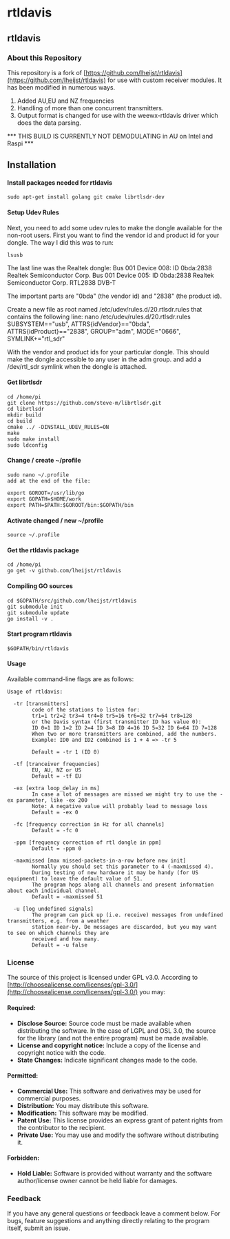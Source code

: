 # rtldavis

## rtldavis

### About this Repository

This repository is a fork of [https://github.com/lheijst/rtldavis](https://github.com/lheijst/rtldavis) for use with custom receiver modules. It has been modified in numerous ways.

1) Added AU,EU and NZ frequencies
2) Handling of more than one concurrent transmitters.
3) Output format is changed for use with the weewx-rtldavis driver which does the data parsing. 

*** THIS BUILD IS CURRENTLY NOT DEMODULATING in AU on Intel and Raspi ***

## Installation

#### Install packages needed for rtldavis

    sudo apt-get install golang git cmake librtlsdr-dev

#### Setup Udev Rules

Next, you need to add some udev rules to make the dongle available for the non-root users. First you want to find the vendor id and product id for your dongle.
The way I did this was to run:

    lsusb

The last line was the Realtek dongle:
    Bus 001 Device 008: ID 0bda:2838 Realtek Semiconductor Corp.
    Bus 001 Device 005: ID 0bda:2838 Realtek Semiconductor Corp. RTL2838 DVB-T

The important parts are "0bda" (the vendor id) and "2838" (the product id).

Create a new file as root named /etc/udev/rules.d/20.rtlsdr.rules that contains the following line:
    nano /etc/udev/rules.d/20.rtlsdr.rules
    SUBSYSTEM=="usb", ATTRS{idVendor}=="0bda", ATTRS{idProduct}=="2838", GROUP="adm", MODE="0666", SYMLINK+="rtl_sdr"

With the vendor and product ids for your particular dongle. This should make the dongle accessible to any user in the adm group. and add a /dev/rtl_sdr symlink when the dongle is attached.

#### Get librtlsdr

    cd /home/pi
    git clone https://github.com/steve-m/librtlsdr.git
    cd librtlsdr
    mkdir build
    cd build
    cmake ../ -DINSTALL_UDEV_RULES=ON
    make
    sudo make install
    sudo ldconfig

#### Change / create ~/profile

    sudo nano ~/.profile
    add at the end of the file:
    
    export GOROOT=/usr/lib/go
    export GOPATH=$HOME/work
    export PATH=$PATH:$GOROOT/bin:$GOPATH/bin
    
#### Activate changed / new ~/profile
    source ~/.profile

#### Get the rtldavis package

    cd /home/pi
    go get -v github.com/lheijst/rtldavis

#### Compiling GO sources

    cd $GOPATH/src/github.com/lheijst/rtldavis
    git submodule init
    git submodule update
    go install -v .

#### Start program rtldavis

    $GOPATH/bin/rtldavis

#### Usage

Available command-line flags are as follows:

```
Usage of rtldavis:

  -tr [transmitters]
    	code of the stations to listen for: 
        tr1=1 tr2=2 tr3=4 tr4=8 tr5=16 tr6=32 tr7=64 tr8=128
        or the Davis syntax (first transmitter ID has value 0):
        ID 0=1 ID 1=2 ID 2=4 ID 3=8 ID 4=16 ID 5=32 ID 6=64 ID 7=128
        When two or more transmitters are combined, add the numbers.
        Example: ID0 and ID2 combined is 1 + 4 => -tr 5
        
        Default = -tr 1 (ID 0)

  -tf [tranceiver frequencies]
        EU, AU, NZ or US
        Default = -tf EU

  -ex [extra loop_delay in ms]
        In case a lot of messages are missed we might try to use the -ex parameter, like -ex 200
        Note: A negative value will probably lead to message loss
        Default = -ex 0
 
  -fc [frequency correction in Hz for all channels]
        Default = -fc 0
        
  -ppm [frequency correction of rtl dongle in ppm]
        Default = -ppm 0
        
  -maxmissed [max missed-packets-in-a-row before new init]
        Normally you should set this parameter to 4 (-maxmissed 4). 
        During testing of new hardware it may be handy (for US equipment) to leave the default value of 51. 
        The program hops along all channels and present information about each individual channel. 
        Default = -maxmissed 51
        
  -u [log undefined signals]
        The program can pick up (i.e. receive) messages from undefined transmitters, e.g. from a weather 
        station near-by. De messages are discarded, but you may want to see on which channels they are 
        received and how many.
        Default = -u false
```

### License

The source of this project is licensed under GPL v3.0. According to [http://choosealicense.com/licenses/gpl-3.0/](http://choosealicense.com/licenses/gpl-3.0/) you may:

#### Required:

 * **Disclose Source:** Source code must be made available when distributing the software. In the case of LGPL and 
 OSL 3.0, the source for the library (and not the entire program) must be made available.
 * **License and copyright notice:** Include a copy of the license and copyright notice with the code.
 * **State Changes:** Indicate significant changes made to the code.

#### Permitted:

 * **Commercial Use:** This software and derivatives may be used for commercial purposes.
 * **Distribution:** You may distribute this software.
 * **Modification:** This software may be modified.
 * **Patent Use:** This license provides an express grant of patent rights from the contributor to the recipient.
 * **Private Use:** You may use and modify the software without distributing it.

#### Forbidden:

 * **Hold Liable:** Software is provided without warranty and the software author\/license owner cannot be held liable for damages.

### Feedback
If you have any general questions or feedback leave a comment below. For bugs, feature suggestions and anything 
directly relating to the program itself, submit an issue.

